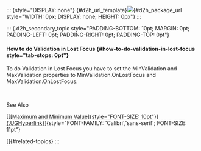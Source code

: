 ::: {style="DISPLAY: none"}
[](ms-xhelp:///?Id=d2h_url_template){#d2h_url_template}![](!package_url!){#d2h_package_url style="WIDTH: 0px; DISPLAY: none; HEIGHT: 0px"}
:::

::: {.d2h_secondary_topic style="PADDING-BOTTOM: 10pt; MARGIN: 0pt; PADDING-LEFT: 0pt; PADDING-RIGHT: 0pt; PADDING-TOP: 0pt"}
#### How to do Validation in Lost Focus {#how-to-do-validation-in-lost-focus style="tab-stops: 0pt"}

To do Validation in Lost Focus you have to set the MinValidation and MaxValidation properties to MinValidation.OnLostFocus and MaxValidation.OnLostFocus.

 

See Also

[[[[Maximum and Minimum Value]{style="FONT-SIZE: 10pt"}]{.UGHyperlink}](ms-xhelp:///?Id=9eef4133-7da3-4c17-a048-f5288af76744)]{style="FONT-FAMILY: 'Calibri','sans-serif'; FONT-SIZE: 11pt"}

[]{#related-topics}
:::
